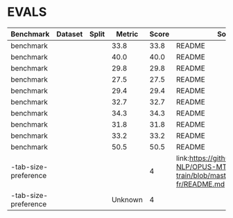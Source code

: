 # EVALS

| Benchmark | Dataset | Split | Metric | Score | Source |
| --- | --- | --- | --- | --- | --- |
| benchmark |  |  | 33.8 | 33.8 | README |
| benchmark |  |  | 40.0 | 40.0 | README |
| benchmark |  |  | 29.8 | 29.8 | README |
| benchmark |  |  | 27.5 | 27.5 | README |
| benchmark |  |  | 29.4 | 29.4 | README |
| benchmark |  |  | 32.7 | 32.7 | README |
| benchmark |  |  | 34.3 | 34.3 | README |
| benchmark |  |  | 31.8 | 31.8 | README |
| benchmark |  |  | 33.2 | 33.2 | README |
| benchmark |  |  | 50.5 | 50.5 | README |
| -tab-size-preference |  |  |  | 4 | link:https://github.com/Helsinki-NLP/OPUS-MT-train/blob/master/models/en-fr/README.md |
| -tab-size-preference |  |  | Unknown | 4 |  |